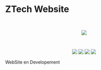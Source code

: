 # ZTech Website
&nbsp;

<p align="center">
          <img src="https://m3-markdown-badges.vercel.app/stars/9/2/ZTechDev06/ZTechWebsite">

&nbsp;
<p align="center">
 <img src="https://ziadoua.github.io/m3-Markdown-Badges/badges/HTML/html1.svg">
<img src="https://ziadoua.github.io/m3-Markdown-Badges/badges/NodeJS/nodejs1.svg">
<img src="https://ziadoua.github.io/m3-Markdown-Badges/badges/Java/java2.svg">
<img src="https://i.postimg.cc/bv2jKTzM/Adobe-Express-20231210-1925360-1.png">

WebSite en Developement


 </svg>
  </svg>
  </picture>
</p>
